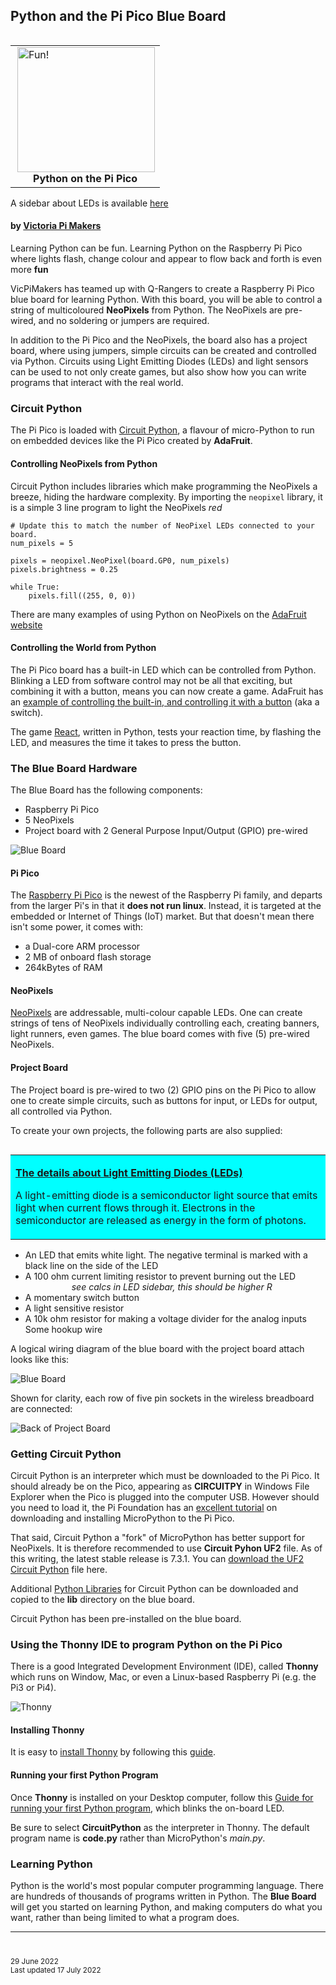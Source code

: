 ## Python and the Pi Pico Blue Board

<table align="right">
<tr><td><img alt="Fun!" src="./Art/blue_board_rainbow_300.jpg" align="right" height="200" width="220">
<p>
<center><b>Python on the Pi Pico</b></center>
</td>
</tr></table>

A sidebar about LEDs is available [here](./Sidebars/LEDsidebar.md)

#### by [Victoria Pi Makers](http://vicpimakers.ca) 

Learning Python can be fun. Learning Python on the Raspberry Pi Pico where lights flash, change colour and appear to flow back and forth is even more **fun**

VicPiMakers has teamed up with Q-Rangers to create a Raspberry Pi Pico blue board for learning Python. With this board, you will be able to control a string of multicoloured **NeoPixels** from Python. The NeoPixels are pre-wired, and no soldering or jumpers are required.

In addition to the Pi Pico and the NeoPixels, the board also has a project board, where using jumpers, simple circuits can be created and controlled via Python. Circuits using Light Emitting Diodes (LEDs) and light sensors can be used to not only create games, but also show how you can write programs that interact with the real world.

### Circuit Python

The Pi Pico is loaded with [Circuit Python](https://learn.adafruit.com/welcome-to-circuitpython), a flavour of micro-Python to run on embedded devices like the Pi Pico created by **AdaFruit**.
 
#### Controlling NeoPixels from Python

Circuit Python includes libraries which make programming the NeoPixels a breeze, hiding the hardware complexity. By importing the `neopixel` library, it is a simple 3 line program to light the NeoPixels *red*

```
# Update this to match the number of NeoPixel LEDs connected to your board.
num_pixels = 5

pixels = neopixel.NeoPixel(board.GP0, num_pixels)
pixels.brightness = 0.25

while True:
    pixels.fill((255, 0, 0))
```

There are many examples of using Python on NeoPixels on the [AdaFruit website](https://learn.adafruit.com/getting-started-with-raspberry-pi-pico-circuitpython/neopixel-leds)


#### Controlling the World from Python

The Pi Pico board has a built-in LED which can be controlled from Python. Blinking a LED from software control may not be all that exciting, but combining it with a button, means you can now create a game. AdaFruit has an [example of controlling the built-in, and controlling it with a button](https://learn.adafruit.com/getting-started-with-raspberry-pi-pico-circuitpython/blinky-and-a-button) (aka a switch).

The game [React](https://github.com/cvmiller/react), written in Python, tests your reaction time, by flashing the LED, and measures the time it takes to press the button.

### The Blue Board Hardware

The Blue Board has the following components:

* Raspberry Pi Pico
* 5 NeoPixels 
* Project board with 2 General Purpose Input/Output (GPIO) pre-wired

![Blue Board](./Art/pi_pico_neopixels_800_2.jpg "Blue Board")


#### Pi Pico

The [Raspberry Pi Pico](https://www.raspberrypi.com/documentation/microcontrollers/raspberry-pi-pico.html) is the newest of the Raspberry Pi family, and departs from the larger Pi's in that it **does not run linux**. Instead, it is targeted at the embedded or Internet of Things (IoT) market. But that doesn't mean there isn't some power, it comes with:

* a Dual-core ARM processor
* 2 MB of onboard flash storage
* 264kBytes of RAM

#### NeoPixels

[NeoPixels](https://learn.adafruit.com/adafruit-neopixel-uberguide) are addressable, multi-colour capable LEDs. One can create strings of tens of NeoPixels individually controlling each, creating banners, light runners, even games. The blue board comes with five (5) pre-wired NeoPixels.

#### Project Board

The Project board is pre-wired to two (2) GPIO pins on the Pi Pico to allow one to create simple circuits, such as buttons for input, or LEDs for output, all controlled via Python.

To create your own projects, the following parts are also supplied:


<table align="right" width="300px" bgcolor="00ffff">
<tr><td>

**[The details about Light Emitting Diodes (LEDs)](./Sidebars/LEDsidebar.md)**

<p>A light-emitting diode is a semiconductor light source that emits light when current flows through it. Electrons in the semiconductor are released as energy in the form of photons.
</p>
</td>
</tr></table>


* An LED that emits white light.  The negative terminal is marked with a black line on the side of the LED
* A 100 ohm current limiting resistor to prevent burning out the LED &emsp;&emsp;&emsp;&emsp;&emsp;     *_see calcs in LED sidebar, this should be higher R_*
* A momentary switch button
* A light sensitive resistor
* A 10k ohm resistor for making a voltage divider for the analog inputs
Some hookup wire


A logical wiring diagram of the blue board with the project board attach looks like this:

![Blue Board](./Art/pi_pico_fritz_board_v2_800.jpg "Project Board")

Shown for clarity, each row of five pin sockets in the wireless breadboard are connected:

![Back of Project Board](./Art/pi_pico_project_board_back_300.jpg)

### Getting Circuit Python

Circuit Python is an interpreter which must be downloaded to the Pi Pico. It should already be on the Pico, appearing as **CIRCUITPY** in Windows File Explorer when the Pico is plugged into the computer USB. However should you need to load it, the Pi Foundation has an [excellent tutorial](https://www.raspberrypi.com/documentation/microcontrollers/micropython.html) on downloading and installing MicroPython to the Pi Pico. 

That said, Circuit Python a "fork" of MicroPython has better support for NeoPixels. It is therefore recommended to use **Circuit Pyhon UF2** file. As of this writing, the latest stable release is 7.3.1. You can [download the UF2 Circuit Python](https://circuitpython.org/board/raspberry_pi_pico/) file here.

Additional [Python Libraries](https://circuitpython.org/libraries) for Circuit Python can be downloaded and copied to the **lib** directory on the blue board.

Circuit Python has been pre-installed on the blue board.

### Using the Thonny IDE to program Python on the Pi Pico

There is a good Integrated Development Environment (IDE), called **Thonny** which runs on Window, Mac, or even a Linux-based Raspberry Pi (e.g. the Pi3 or Pi4).
 
![Thonny](https://thonny.org/img/screenshot.png)

#### Installing Thonny

It is easy to [install Thonny](https://microcontrollerslab.com/getting-started-raspberry-pi-pico-thonny-ide/#Thonny_IDE_Installation_Steps) by following this [guide](https://microcontrollerslab.com/getting-started-raspberry-pi-pico-thonny-ide/#Thonny_IDE_Installation_Steps).

#### Running your first Python Program

Once **Thonny** is installed on your Desktop computer, follow this [Guide for running your first Python program](https://microcontrollerslab.com/getting-started-raspberry-pi-pico-thonny-ide/#Test_Thonny_IDE_Installation_with_LED_Blinking_Example), which blinks the on-board LED. 

Be sure to select **CircuitPython** as the interpreter in Thonny. The default program name is **code.py** rather than MicroPython's *main.py*.




### Learning Python

Python is the world's most popular computer programming language. There are hundreds of thousands of programs written in Python. The **Blue Board** will get you started on learning Python, and making computers do what you want, rather than being limited to what a program does.







---
<small>

<br>

29 June 2022<br>
Last updated 17 July 2022<br>

</small>

